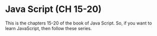 # Java Script (CH 15-20)

This is the chapters 15-20 of the book of Java Script. So, if you want to learn JavaScript, then follow these series.
